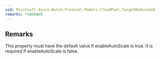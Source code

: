 ```yaml
---  
uid: Microsoft.Azure.Batch.Protocol.Models.CloudPool.TargetDedicated  
remarks: *content  
---  
```

  
## Remarks  
 This property must have the default value if enableAutoScale is             true. It is required if enableAutoScale is false.